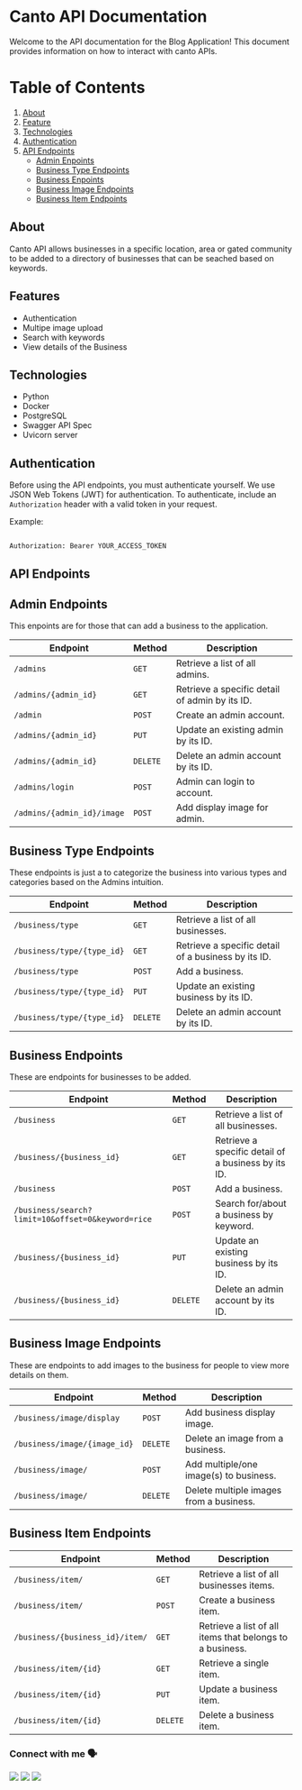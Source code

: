 # Canto API Documentation

Welcome to the API documentation for the Blog Application! This document provides information on how to interact with canto APIs.

# Table of Contents

1. [About](#about)
2. [Feature](#features)
3. [Technologies](#technologies)
4. [Authentication](#authentication)
5. [API Endpoints](#api-endpoints)
   - [Admin Enpoints](#admin-endpoints)
   - [Business Type Endpoints](#business-type-endpoints)
   - [Business Enpoints](#business-endpoints)
   - [Business Image Endpoints](#business-image-endpoints)
   - [Business Item Endpoints](#business-items-endpoints)

## About

Canto API allows businesses in a specific location, area or gated community to be added to a directory of businesses that can be seached based on keywords.

## Features

* Authentication
* Multipe image upload
* Search with keywords
* View details of the Business

## Technologies

* Python
* Docker
* PostgreSQL
* Swagger API Spec
* Uvicorn server

## Authentication

Before using the API endpoints, you must authenticate yourself. We use JSON Web Tokens (JWT) for authentication. To authenticate, include an `Authorization` header with a valid token in your request.

Example:

```

Authorization: Bearer YOUR_ACCESS_TOKEN

```

## API Endpoints

## Admin Endpoints

This enpoints are for those that can add a business to the application.

| Endpoint               | Method     | Description                                    |
| ---------------------- | ---------- | ---------------------------------------------- |
| `/admins`            | `GET`    | Retrieve a list of all admins.                 |
| `/admins/{admin_id}` | `GET`    | Retrieve a specific detail of admin by its ID. |
| `/admin`             | `POST`   | Create an admin account.                       |
| `/admins/{admin_id}` | `PUT`    | Update an existing admin by its ID.            |
| `/admins/{admin_id}` | `DELETE` | Delete an admin account by its ID.             |
| `/admins/login`      | `POST`   | Admin can login to account.                    |
| `/admins/{admin_id}/image`      | `POST`   | Add display image for admin.                    |

## Business Type Endpoints

These endpoints is just a to categorize the business into various types and categories based on the Admins intuition.

| Endpoint                     | Method     | Description                                         |
| ---------------------------- | ---------- | --------------------------------------------------- |
| `/business/type`           | `GET`    | Retrieve a list of all businesses.                  |
| `/business/type/{type_id}` | `GET`    | Retrieve a specific detail of a business by its ID. |
| `/business/type`           | `POST`   | Add a business.                                     |
| `/business/type/{type_id}` | `PUT`    | Update an existing business by its ID.              |
| `/business/type/{type_id}` | `DELETE` | Delete an admin account by its ID.                  |

## Business Endpoints

These are endpoints for businesses to be added.

| Endpoint                                            | Method     | Description                                         |
| --------------------------------------------------- | ---------- | --------------------------------------------------- |
| `/business`                                       | `GET`    | Retrieve a list of all businesses.                  |
| `/business/{business_id}`                         | `GET`    | Retrieve a specific detail of a business by its ID. |
| `/business`                                       | `POST`   | Add a business.                                     |
| `/business/search?limit=10&offset=0&keyword=rice` | `POST`   | Search for/about a business by keyword.             |
| `/business/{business_id}`                         | `PUT`    | Update an existing business by its ID.              |
| `/business/{business_id}`                         | `DELETE` | Delete an admin account by its ID.                  |

## Business Image Endpoints

These are endpoints to add images to the business for people to view more details on them.


| Endpoint                                            | Method        | Description |
| --------------------------------------------------- | ------------- | ------------------------------------------------ |
| `/business/image/display`                         | `POST`    | Add business display image.                  |
| `/business/image/{image_id}`                      | `DELETE`  | Delete an image from a business.           
| `/business/image/`                         | `POST`    | Add multiple/one image(s) to business.                  |
| `/business/image/`                      | `DELETE`  | Delete multiple images from a business.             |


## Business Item Endpoints
| Endpoint                                            | Method        | Description |
| --------------------------------------------------- | ------------- | ------------------------------------------------ |
| `/business/item/`                         | `GET`    | Retrieve a list of all businesses items.                  |
| `/business/item/`                      | `POST`  | Create a business item.
| `/business/{business_id}/item/`                         | `GET`    | Retrieve a list of all items that belongs to a business.                  |
| `/business/item/{id}`                      | `GET`  | Retrieve a single item.
| `/business/item/{id}`                         | `PUT`    | Update a business item.                  |
| `/business/item/{id}`                      | `DELETE`  | Delete a business item.   


### Connect with me 🗣️

<a href="https://twitter.com/oyekolatoheeb"><img src="https://img.shields.io/badge/Twitter-1DA1F2?style=for-the-badge&logo=twitter&logoColor=white"/></a>
<a href="https://www.linkedin.com/in/toheeb-oyekola-937b59201/"><img src="https://img.shields.io/badge/LinkedIn-0077B5?style=for-the-badge&logo=linkedin&logoColor=white"/></a>
<a href="https://toheeb19.hashnode.dev/"><img src="https://img.shields.io/badge/Hashnode-2962FF?style=for-the-badge&logo=hashnode&logoColor=white"/></a>

